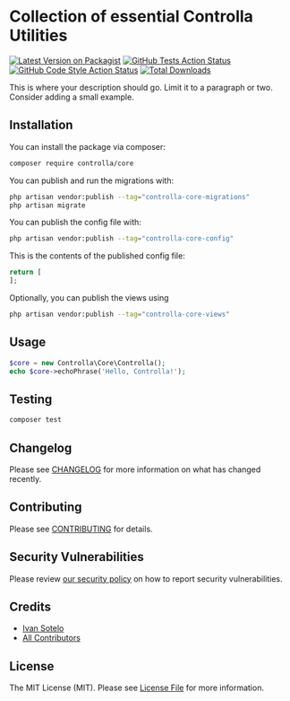 # Collection of essential Controlla Utilities

[![Latest Version on Packagist](https://img.shields.io/packagist/v/controlla/core.svg?style=flat-square)](https://packagist.org/packages/controlla/core)
[![GitHub Tests Action Status](https://img.shields.io/github/actions/workflow/status/controlla/controlla-core/run-tests.yml?branch=main\&label=tests\&style=flat-square)](https://github.com/controlla/controlla-core/actions?query=workflow%3Arun-tests+branch%3Amain)
[![GitHub Code Style Action Status](https://img.shields.io/github/actions/workflow/status/controlla/controlla-core/fix-php-code-style-issues.yml?branch=main\&label=code%20style\&style=flat-square)](https://github.com/controlla/controlla-core/actions?query=workflow%3A"Fix+PHP+code+style+issues"+branch%3Amain)
[![Total Downloads](https://img.shields.io/packagist/dt/controlla/core.svg?style=flat-square)](https://packagist.org/packages/controlla/core)

This is where your description should go. Limit it to a paragraph or two. Consider adding a small example.

## Installation

You can install the package via composer:

```bash
composer require controlla/core
```

You can publish and run the migrations with:

```bash
php artisan vendor:publish --tag="controlla-core-migrations"
php artisan migrate
```

You can publish the config file with:

```bash
php artisan vendor:publish --tag="controlla-core-config"
```

This is the contents of the published config file:

```php
return [
];
```

Optionally, you can publish the views using

```bash
php artisan vendor:publish --tag="controlla-core-views"
```

## Usage

```php
$core = new Controlla\Core\Controlla();
echo $core->echoPhrase('Hello, Controlla!');
```

## Testing

```bash
composer test
```

## Changelog

Please see [CHANGELOG](CHANGELOG.md) for more information on what has changed recently.

## Contributing

Please see [CONTRIBUTING](CONTRIBUTING.md) for details.

## Security Vulnerabilities

Please review [our security policy](../../security/policy) on how to report security vulnerabilities.

## Credits

* [Ivan Sotelo](https://github.com/Controlla)
* [All Contributors](../../contributors)

## License

The MIT License (MIT). Please see [License File](LICENSE.md) for more information.
